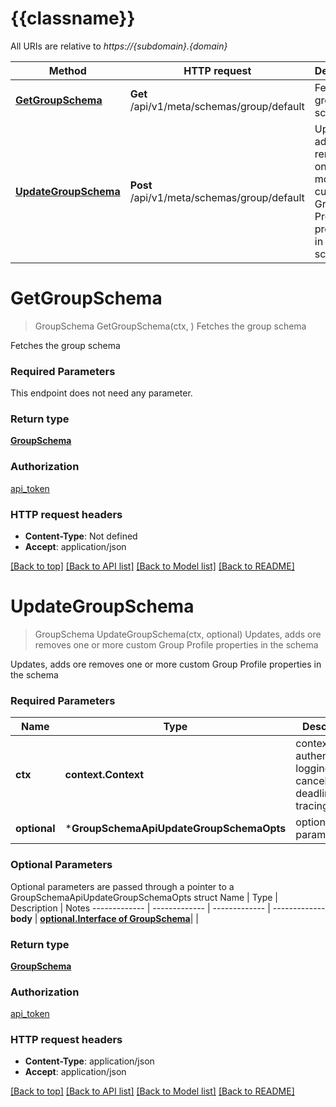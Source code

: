 # {{classname}}

All URIs are relative to *https://{subdomain}.{domain}*

Method | HTTP request | Description
------------- | ------------- | -------------
[**GetGroupSchema**](GroupSchemaApi.md#GetGroupSchema) | **Get** /api/v1/meta/schemas/group/default | Fetches the group schema
[**UpdateGroupSchema**](GroupSchemaApi.md#UpdateGroupSchema) | **Post** /api/v1/meta/schemas/group/default | Updates, adds ore removes one or more custom Group Profile properties in the schema

# **GetGroupSchema**
> GroupSchema GetGroupSchema(ctx, )
Fetches the group schema

Fetches the group schema

### Required Parameters
This endpoint does not need any parameter.

### Return type

[**GroupSchema**](GroupSchema.md)

### Authorization

[api_token](../README.md#api_token)

### HTTP request headers

 - **Content-Type**: Not defined
 - **Accept**: application/json

[[Back to top]](#) [[Back to API list]](../README.md#documentation-for-api-endpoints) [[Back to Model list]](../README.md#documentation-for-models) [[Back to README]](../README.md)

# **UpdateGroupSchema**
> GroupSchema UpdateGroupSchema(ctx, optional)
Updates, adds ore removes one or more custom Group Profile properties in the schema

Updates, adds ore removes one or more custom Group Profile properties in the schema

### Required Parameters

Name | Type | Description  | Notes
------------- | ------------- | ------------- | -------------
 **ctx** | **context.Context** | context for authentication, logging, cancellation, deadlines, tracing, etc.
 **optional** | ***GroupSchemaApiUpdateGroupSchemaOpts** | optional parameters | nil if no parameters

### Optional Parameters
Optional parameters are passed through a pointer to a GroupSchemaApiUpdateGroupSchemaOpts struct
Name | Type | Description  | Notes
------------- | ------------- | ------------- | -------------
 **body** | [**optional.Interface of GroupSchema**](GroupSchema.md)|  | 

### Return type

[**GroupSchema**](GroupSchema.md)

### Authorization

[api_token](../README.md#api_token)

### HTTP request headers

 - **Content-Type**: application/json
 - **Accept**: application/json

[[Back to top]](#) [[Back to API list]](../README.md#documentation-for-api-endpoints) [[Back to Model list]](../README.md#documentation-for-models) [[Back to README]](../README.md)

